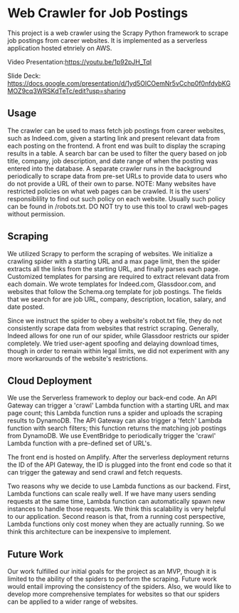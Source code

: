 # Web Crawler for Job Postings

This project is a web crawler using the Scrapy Python framework to scrape job postings from career websites. It is implemented as a serverless application hosted etnriely on AWS. 

Video Presentation:https://youtu.be/1p92pJH_TqI

Slide Deck: https://docs.google.com/presentation/d/1yd5OlCOemNr5vCchp0f0nfdybKGMOZ9cq3WRSKdTeTc/edit?usp=sharing

## Usage
The crawler can be used to mass fetch job postings from career websites, such as Indeed.com, given a starting link and present relevant data from each posting on the frontend. A front end was built to display the scraping results in a table. A search bar can be used to filter the query based on job title, company, job description, and date range of when the posting was entered into the database. A separate crawler runs in the background periodically to scrape data from pre-set URLs to provide data to users who do not provide a URL of their own to parse. NOTE: Many websites have restricted policies on what web pages can be crawled. It is the users' responsiblility to find out such policy on each website. Usually such policy can be found in <website domain>/robots.txt. DO NOT try to use this tool to crawl web-pages without permission. 

## Scraping

We utilized Scrapy to perform the scraping of websites. We initialize a crawling spider with a starting URL and a max page limit, then the spider extracts all the links from the starting URL, and finally parses each page. Customized templates for parsing are required to extract relevant data from each domain. We wrote templates for Indeed.com, Glassdoor.com, and websites that follow the Schema.org template for job postings. The fields that we search for are job URL, company, description, location, salary, and date posted.

Since we instruct the spider to obey a website's robot.txt file, they do not consistently scrape data from websites that restrict scraping. Generally, Indeed allows for one run of our spider, while Glassdoor restricts our spider completely. We tried user-agent spoofing and delaying download times, though in order to remain within legal limits, we did not experiment with any more workarounds of the website's restrictions.

## Cloud Deployment

We use the Serverless framework to deploy our back-end code. An API Gateway can trigger a 'crawl' Lambda function with a starting URL and max page count; this Lambda function runs a spider and uploads the scraping results to DynamoDB. The API Gateway can also trigger a 'fetch' Lambda function with search filters; this function returns the matching job postings from DynamoDB. We use EventBridge to periodically trigger the 'crawl' Lambda function with a pre-defined set of URL's. 

The front end is hosted on Amplify. After the serverless deployment returns the ID of the API Gateway, the ID is plugged into the front end code so that it can trigger the gateway and send crawl and fetch requests.

Two reasons why we decide to use Lambda functions as our backend. First, Lambda functions can scale really well. If we have many users sending requests at the same time, Lambda function can automatically spawn new instances to handle those requests. We think this scalability is very helpful to our application. Second reason is that, from a running cost perspective, Lambda functions only cost money when they are actually running. So we think this architecture can be inexpensive to implement.

## Future Work
Our work fulfilled our initial goals for the project as an MVP, though it is limited to the ability of the spiders to perform the scraping. Future work would entail improving the consistency of the spiders. Also, we would like to develop more comprehensive templates for websites so that our spiders can be applied to a wider range of websites.
